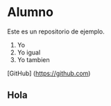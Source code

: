 # Alumno
Este es un repositorio de ejemplo.

1. Yo
2. Yo igual
3. Yo tambien

[GitHub] (https://github.com)

## Hola
